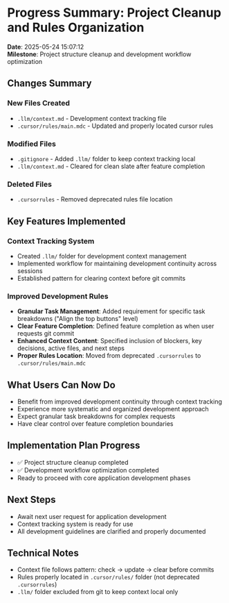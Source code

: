 # Progress Summary: Project Cleanup and Rules Organization

**Date**: 2025-05-24 15:07:12  
**Milestone**: Project structure cleanup and development workflow optimization

## Changes Summary

### New Files Created
- `.llm/context.md` - Development context tracking file
- `.cursor/rules/main.mdc` - Updated and properly located cursor rules

### Modified Files
- `.gitignore` - Added `.llm/` folder to keep context tracking local
- `.llm/context.md` - Cleared for clean slate after feature completion

### Deleted Files
- `.cursorrules` - Removed deprecated rules file location

## Key Features Implemented

### Context Tracking System
- Created `.llm/` folder for development context management
- Implemented workflow for maintaining development continuity across sessions
- Established pattern for clearing context before git commits

### Improved Development Rules
- **Granular Task Management**: Added requirement for specific task breakdowns ("Align the top buttons" level)
- **Clear Feature Completion**: Defined feature completion as when user requests git commit
- **Enhanced Context Content**: Specified inclusion of blockers, key decisions, active files, and next steps
- **Proper Rules Location**: Moved from deprecated `.cursorrules` to `.cursor/rules/main.mdc`

## What Users Can Now Do
- Benefit from improved development continuity through context tracking
- Experience more systematic and organized development approach
- Expect granular task breakdowns for complex requests
- Have clear control over feature completion boundaries

## Implementation Plan Progress
- ✅ Project structure cleanup completed
- ✅ Development workflow optimization completed
- Ready to proceed with core application development phases

## Next Steps
- Await next user request for application development
- Context tracking system is ready for use
- All development guidelines are clarified and properly documented

## Technical Notes
- Context file follows pattern: check → update → clear before commits
- Rules properly located in `.cursor/rules/` folder (not deprecated `.cursorrules`)
- `.llm/` folder excluded from git to keep context local only 